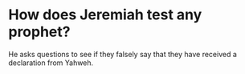 # How does Jeremiah test any prophet?

He asks questions to see if they falsely say that they have received a declaration from Yahweh.
